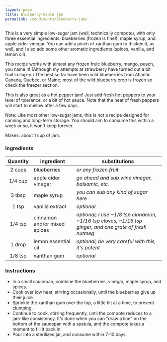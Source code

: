 ```yaml
---
layout: page
title: Blueberry-maple jam
permalink: /condiments/blueberry-jam/
---
```


This is a very simple low-sugar jam (well, technically compote), with only three essential ingredients: blueberries (frozen is fine!), maple syrup, and apple cider vinegar.  You can add a pinch of xanthan gum to thicken it, as well, and I also add some other aromatic ingredients (spices, vanilla, and lemon oil).

This recipe works with almost any frozen fruit: blueberry, mango, peach, you name it!  (Although my attempts at strawberry have turned out a bit fruit-rollup-y.)  The best so far have been wild blueberries from Atlantic Canada, Quebec, or Maine; most of the wild blueberry crop is frozen so check the freezer section.

This is also great as a hot pepper jam!  Just add fresh hot peppers to your level of tolerance, or a bit of hot sauce.  Note that the heat of fresh peppers will start to mellow after a few days.

Note: Like most other low-sugar jams, this is *not* a recipe designed for canning and long-term storage.  You should aim to consume this within a week or so, it won't keep forever.

Makes: about 1 cup of jam.

### Ingredients

| Quantity | ingredient | substitutions |
|:---:| --- | --- |
| 2 cups | blueberries | *or any frozen fruit* |
| 1/4 cup | apple cider vinegar | *go ahead and sub wine vinegar, balsamic, etc.* |
| 3 tbsp | maple syrup | *you can sub any kind of sugar here* |
| 1 tsp | vanilla extract | *optional* |
| 1/4 tsp | cinnamon and/or mixed spices | *optional; I use ~1/8 tsp cinnamon, ~1/16 tsp cloves, ~1/16 tsp ginger, and one grate of fresh nutmeg* |
| 1 drop | lemon essential oil | *optional; be very careful with this, it's potent* |
| 1/8 tsp | xanthan gum | *optional* |


### Instructions

- In a small saucepan, combine the blueberries, vinegar, maple syrup, and spices.
- Cook over low heat, stirring occasionally, until the blueberries give up their juice
- Sprinkle the xanthan gum over the top, a little bit at a time, to prevent clumping.
- Continue to cook, stirring frequently, until the compote reduces to a jam-like consistency.  It's done when you can "draw a line" on the bottom of the saucepan with a spatula, and the compote takes a moment to fill it back in.
- Pour into a sterilized jar, and consume within 7-10 days.

